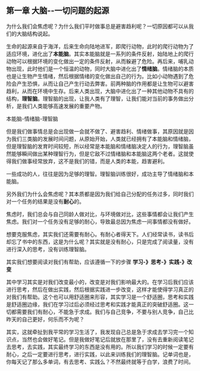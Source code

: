 ## 第一章 大脑--一切问题的起源

为什么我们会焦虑呢？为什么我们平时做事总是避害趋利呢？一切原因都可以从我们的大脑结构说起。

生命的起源来自于海洋，后来生命向陆地进军，即爬行动物，此时的爬行动物为了适应环境，进化出了**本能脑**。其实本能脑就是一系列的条件反射，始陆地上的爬行动物可以根据环境的变化做出一定的条件反射，从而躲避了危险。再后来，哺乳动物出现，此时他们是一个恒温的动物，同时大脑中进化出了**情绪脑**。情绪脑的本质也是让生物产生情绪，然后根据情绪的变化做出自己的行为。比如小动物遇到了危险会产生恐惧，从而让自己产生行动去弊害。前两种脑的作用都是让生物可以避害趋利，从而在环境中生存。后来人类出现，大脑中进化出了一种其他动物不具有的结构，**理智脑**。理智脑的出现，让我人类有了理智，让我们能对当前的事务做出分析，是我们人类能够高速发展的重要产物。



本能脑-情绪脑-理智脑



但是我们做事情总是会出现做一会就不做了、避害趋利、情绪做事，其原因就是因为我们三类脑的发展时间问题，从原始开始，人类就已经拥有了本能脑和情绪脑，但是理智脑的发育时间较短，所以经常是本能脑和情绪脑决定人的行为，理智脑虽然能够瞬间做出某种理智行为，但是它敌不过情绪脑和本能脑这两个老者。这就使得我们做事经常放弃，这不是我们的错，而是人类的本能，趋害避利。



一些成功的人，往往是因为足够的理智。理智脑训练很好，成功主导了情绪脑和本能脑。





另外我们为什么会焦虑呢？其本质都是因为我们给自己分配的任务过多，同时我们对一个任务的结果是没有**耐心**的。

焦虑时，我们总会与自己同龄人做对比，与环境做对比，这些事情都会让我们产生焦虑。我们对一个任务没有足够的耐心，导致最总因为焦虑一间事情都没有做好。



想要克服焦虑，其实我们还需要有耐心。有耐心者得天下。人们经常读书，读书后却忘了书中的东西，这是为什么呢？其实就是没有耐心，只是完成了阅读量，没有进行深入的思考，没有训练理智脑。

其实我们想要阅读对我们有帮助，应该遵循一下的步骤 **学习-》思考-》实践-》改变**

其中学习其实是对我们改变最小的，改变是对我们影响最大的。在学习后我们应该进行思考，然后在做出实践，然后根据实践进一步改变，这样才能使得学习真正的对我们有帮助。这个也可以用舒适圈来形容，其实学习是一个舒适圈，思考和实践是舒适圈边缘，我们在学习过后必须经过思考和实践才能真正的突破舒适圈。这一切都需要我们有耐心，不能急于求成。我们与自己竞争，不要与别人竞争，自己比昨天的自己更好，何乐而不为呢？



其实，这就牵扯到我平常的学习生活了，我发现自己总是急于求成去学习完一个知识点，当然也会做好笔记。但是我做好笔记后就放在那里了，没有去重新阅读笔记去思考，去实践，其实最终学习的东西是没有用的。所以我们学习的时候一定要有耐心，之后一定要进行思考，进行实践，以此来训练我们的理智脑。记单词也是，你每天记了那么多单词，有去思考、实践么？不然最终就等于白学，浪费了时间。





